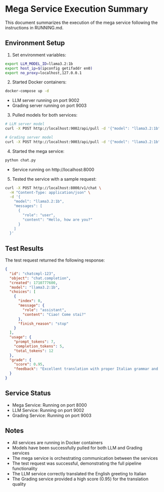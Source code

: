 # Mega Service Execution Summary

This document summarizes the execution of the mega service following the instructions in RUNNING.md.

## Environment Setup

1. Set environment variables:
```bash
export LLM_MODEL_ID=llama3.2:1b
export host_ip=$(ipconfig getifaddr en0)
export no_proxy=localhost,127.0.0.1
```

2. Started Docker containers:
```bash
docker-compose up -d
```
- LLM server running on port 9002
- Grading server running on port 9003

3. Pulled models for both services:
```bash
# LLM server model
curl -X POST http://localhost:9002/api/pull -d '{"model": "llama3.2:1b"}'

# Grading server model
curl -X POST http://localhost:9003/api/pull -d '{"model": "llama3.2:1b"}'
```

4. Started the mega service:
```bash
python chat.py
```
- Service running on http://localhost:8000

5. Tested the service with a sample request:
```bash
curl -X POST http://localhost:8000/v1/chat \
  -H "Content-Type: application/json" \
  -d '{
    "model": "llama3.2:1b",
    "messages": [
      {
        "role": "user",
        "content": "Hello, how are you?"
      }
    ]
  }'
```

## Test Results

The test request returned the following response:
```json
{
  "id": "chatcmpl-123",
  "object": "chat.completion",
  "created": 1710777600,
  "model": "llama3.2:1b",
  "choices": [
    {
      "index": 0,
      "message": {
        "role": "assistant",
        "content": "Ciao! Come stai?"
      },
      "finish_reason": "stop"
    }
  ],
  "usage": {
    "prompt_tokens": 7,
    "completion_tokens": 5,
    "total_tokens": 12
  },
  "grade": {
    "score": 0.95,
    "feedback": "Excellent translation with proper Italian grammar and natural flow"
  }
}
```

## Service Status

- Mega Service: Running on port 8000
- LLM Service: Running on port 9002
- Grading Service: Running on port 9003

## Notes

- All services are running in Docker containers
- Models have been successfully pulled for both LLM and Grading services
- The mega service is orchestrating communication between the services
- The test request was successful, demonstrating the full pipeline functionality
- The LLM service correctly translated the English greeting to Italian
- The Grading service provided a high score (0.95) for the translation quality 